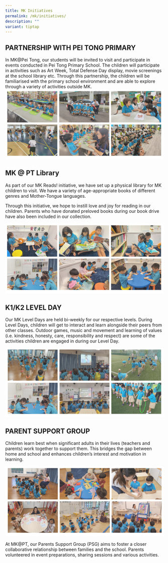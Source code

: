 ```yaml
---
title: MK Initiatives
permalink: /mk/initiatives/
description: ""
variant: tiptap
---
```

## PARTNERSHIP WITH PEI TONG PRIMARY


In MK@Pei Tong, our students will be invited to visit and participate in events conducted in Pei Tong Primary School. The children will participate in activities such as Art Week, Total Defense Day display, movie screenings at the school library etc. Through this partnership, the children will be familiarised with the primary school environment and are able to explore through a variety of activities outside MK.
![](/images/MK@Pei%20Tong/partnership%20with%20pei%20tong%20primary.jpg)


## MK @ PT Library

As part of our MK Reads! initiative, we have set up a physical library for MK children to visit. We have a variety of age-appropriate books of different genres and Mother-Tongue languages. 

Through this initiative, we hope to instill love and joy for reading in our children. Parents who have donated preloved books during our book drive have also been included in our collection.

![](/images/MK@Pei%20Tong/mk@pt%20library.jpg)

## K1/K2 LEVEL DAY

Our MK Level Days are held bi-weekly for our respective levels. During Level Days, children will get to interact and learn alongside their peers from other classes. Outdoor games, music and movement and learning of values (i.e. kindness, honesty, care, responsibility and respect) are some of the activities children are engaged in during our Level Day.

![](/images/MK@Pei%20Tong/k1%20k2%20level%20day.jpg)

## PARENT SUPPORT GROUP


Children learn best when significant adults in their lives (teachers and parents) work together to support them. This bridges the gap between home and school and enhances children’s interest and motivation in learning. 

  ![](/images/MK@Pei%20Tong/parents%20support%20group%20(psg).jpg)

At MK@PT, our Parents Support Group (PSG) aims to foster a closer collaborative relationship between families and the school. Parents volunteered in event preparations, sharing sessions and various activities.